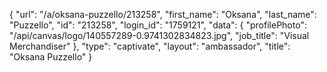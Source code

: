 {
    "url": "\/a\/oksana-puzzello\/213258",
    "first_name": "Oksana",
    "last_name": "Puzzello",
    "id": "213258",
    "login_id": "1759121",
    "data": {
        "profilePhoto": "\/api\/canvas\/logo\/140557289-0.9741302834823.jpg",
        "job_title": "Visual Merchandiser"
    },
    "type": "captivate",
    "layout": "ambassador",
    "title": "Oksana Puzzello"
}